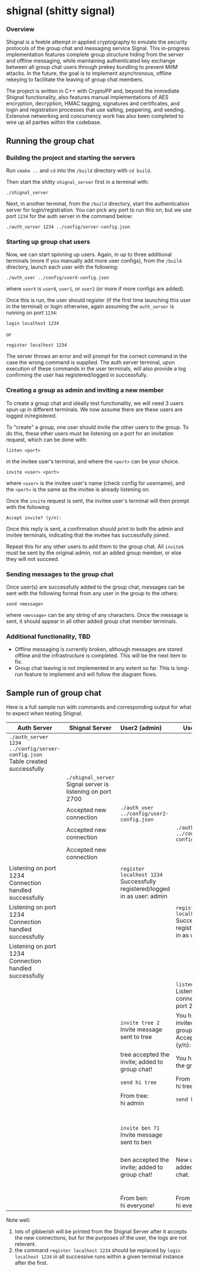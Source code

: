# shignal (shitty signal)

### Overview 
Shignal is a feeble attempt in applied cryptography to emulate the security protocols of the group chat and messaging service Signal. This in-progress implementation features complete group structure hiding from the server and offline messaging, while maintaining authenticated key exchange between all group chat users through prekey bundling to prevent MitM attacks. In the future, the goal is to implement asynchronous, offline rekeying to facilitate the leaving of group chat members.

The project is written in C++ with CryptoPP and, beyond the immediate Shignal functionality, also features manual implementations of AES encryption, decryption, HMAC tagging, signatures and certificates, and login and registration processes that use salting, peppering, and seeding. Extensive networking and concurrency work has also been completed to wire up all parties within the codebase.

## Running the group chat

### Building the project and starting the servers

Run `cmake ..` and `cd` into the `/build` directory with `cd build`.

Then start the shitty `shignal_server` first in a terminal with:

```
./shignal_server
```

Next, in another terminal, from the `/build` directory, start the authentication server for login/registration. You can pick any port to run this on, but we use port `1234` for the auth server in the command below:

```
./auth_server 1234 ../config/server-config.json
```

### Starting up group chat users

Now, we can start spinning up users. Again, in up to three additional terminals (more if you manually add more user configs), from the `/build` directory, launch each user with the following:

```
./auth_user ../config/userX-config.json
```

where `userX` is `user0`, `user1`, or `user2` (or more if more configs are added).

Once this is run, the user should register (if the first time launching this user in the terminal) or login otherwise, again assuming the `auth_server` is running on port `1234`:

```
login localhost 1234
```

or

```
register localhost 1234
```

The server throws an error and will prompt for the correct command in the case the wrong command is supplied. The auth server terminal, upon execution of these commands in the user terminals, will also provide a log confirming the user has registered/logged in successfully.

### Creating a group as admin and inviting a new member

To create a group chat and ideally test functionality, we will need 3 users spun up in different terminals. We now assume there are these users are logged in/registered.

To "create" a group, one user should invite the other users to the group. To do this, these other users must be listening on a port for an invitation request, which can be done with:

```
listen <port>
```

in the invitee user's terminal, and where the `<port>` can be your choice.

```
invite <user> <port>
```

where `<user>` is the invitee user's name (check config for username), and the `<port>` is the same as the invitee is already listening on.

Once the `invite` request is sent, the invitee user's terminal will then prompt with the following:

```
Accept invite? (y/n):
```

Once this reply is sent, a confirmation should print to both the admin and invitee terminals, indicating that the invitee has successfully joined.

Repeat this for any other users to add them to the group chat. All `invite`s must be sent by the original admin, not an added group member, or else they will not succeed.

### Sending messages to the group chat

Once user(s) are successfully added to the group chat, messages can be sent with the following format from any user in the group to the others:

```
send <message>
```

where `<message>` can be any string of any characters. Once the message is sent, it should appear in all other added group chat member terminals.

### Additional functionality, TBD

- Offline messaging is currently broken, although messages are stored offline and the infrastructure is completed. This will be the next item to fix.
- Group chat leaving is not implemented in any extent so far. This is long-run feature to implement and will follow the diagram flows.

## Sample run of group chat

Here is a full sample run with commands and corresponding output for what to expect when testing Shignal.

| Auth Server                                                                       | Shignal Server                                                  | User2 (admin)                                                                    | User0 (tree)                                                                    | User1 (ben)                                                                    |
| --------------------------------------------------------------------------------- | --------------------------------------------------------------- | :------------------------------------------------------------------------------- | ------------------------------------------------------------------------------- | ------------------------------------------------------------------------------ |
| `./auth_server 1234 ../config/server-config.json`<br />Table created successfully |                                                                 |                                                                                  |                                                                                 |                                                                                |
|                                                                                   | `./shignal_server`<br />Signal server is listening on port 2700 |                                                                                  |                                                                                 |                                                                                |
|                                                                                   | Accepted new connection                                         | `./auth_user ../config/user2-config.json`                                        |                                                                                 |                                                                                |
|                                                                                   | Accepted new connection                                         |                                                                                  | `./auth_user ../config/user0-config.json`                                       |                                                                                |
|                                                                                   | Accepted new connection                                         |                                                                                  |                                                                                 | `./auth_user ../config/user1-config.json`                                      |
| Listening on port 1234<br />Connection handled successfully                       |                                                                 | `register localhost 1234` <br />Successfully registered/logged in as user: admin |                                                                                 |                                                                                |
| Listening on port 1234<br />Connection handled successfully                       |                                                                 |                                                                                  | `register localhost 1234` <br />Successfully registered/logged in as user: tree |                                                                                |
| Listening on port 1234<br />Connection handled successfully                       |                                                                 |                                                                                  |                                                                                 | `register localhost 1234` <br />Successfully registered/logged in as user: ben |
|                                                                                   |                                                                 |                                                                                  | `listen 2`<br />Listening for peer connections on port 2                        |                                                                                |
|                                                                                   |                                                                 | `invite tree 2` Invite message sent to tree                                      | You have been invited to join a group chat!<br />Accept invite? (y/n): y        |                                                                                |
|                                                                                   |                                                                 | tree accepted the invite; added to group chat!                                   | You have joined the group chat!                                                 |                                                                                |
|                                                                                   |                                                                 | `send hi tree`                                                                   | From admin:<br />hi tree                                                        |                                                                                |
|                                                                                   |                                                                 | From tree:<br />hi admin                                                         | `send hi admin`                                                                 |                                                                                |
|                                                                                   |                                                                 |                                                                                  |                                                                                 | `listen 71`                                                                    |
|                                                                                   |                                                                 | `invite ben 71` <br />Invite message sent to ben                                 |                                                                                 | You have been invited to join a group chat!<br />Accept invite? (y/n): y       |
|                                                                                   |                                                                 | ben accepted the invite; added to group chat!                                    | New user ben added to group chat.                                               | You have joined the group chat!                                                |
|                                                                                   |                                                                 |                                                                                  |                                                                                 | `send hi everyone!`                                                            |
|                                                                                   |                                                                 | From ben:<br /> hi everyone!                                                     | From ben:<br /> hi everyone!                                                    |                                                                                |

Note well:

1. lots of gibberish will be printed from the Shignal Server after it accepts the new connections, but for the purposes of the user, the logs are not relevant.
2. the command `register localhost 1234` should be replaced by `login localhost 1234` in all successive runs within a given terminal instance after the first.
